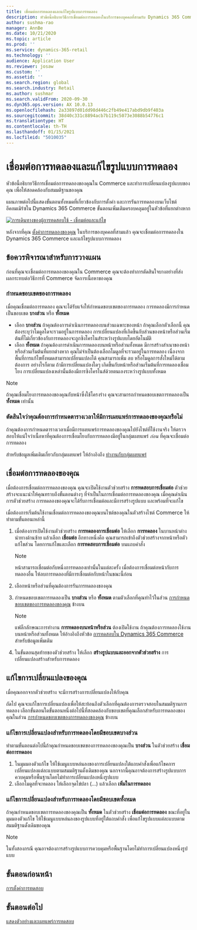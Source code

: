 ```yaml
---
title: เชื่อมต่อการทดลองและแก้ไขรูปแบบการทดลอง
description: หัวข้อนี้อธิบายวิธีการเชื่อมต่อการทดลองในบริการของบุคคลที่สามกับ Dynamics 365 Commerce และวิธีการแก้ไขรูปแบบการทดลอง
author: sushma-rao
manager: AnnBe
ms.date: 10/21/2020
ms.topic: article
ms.prod: ''
ms.service: dynamics-365-retail
ms.technology: ''
audience: Application User
ms.reviewer: josaw
ms.custom: ''
ms.assetid: ''
ms.search.region: global
ms.search.industry: Retail
ms.author: sushmar
ms.search.validFrom: 2020-09-30
ms.dyn365.ops.version: AX 10.0.13
ms.openlocfilehash: 2a33897d01dd98d446c2fb49e417abd9db9f403a
ms.sourcegitcommit: 38d40c331c8894acb7b119c5073e3088b54776c1
ms.translationtype: HT
ms.contentlocale: th-TH
ms.lasthandoff: 01/15/2021
ms.locfileid: "5010035"
---
```

# <a name="connect-an-experiment-and-edit-variations"></a>เชื่อมต่อการทดลองและแก้ไขรูปแบบการทดลอง

หัวข้อนี้อธิบายวิธีการเชื่อมต่อการทดลองของคุณใน Commerce และทำการเปลี่ยนแปลงรูปแบบของคุณ เพื่อให้สอดคล้องกับสมมติฐานของคุณ 

แผนภาพต่อไปนี้แสดงขั้นตอนทั้งหมดที่เกี่ยวข้องกับการตั้งค่า และการรันการทดลองบนเว็บไซต์อีคอมเมิร์ซใน Dynamics 365 Commerce ขั้นตอนเพิ่มเติมครอบคลุมอยู่ในหัวข้อที่แยกต่างหาก

[ ![การเดินทางของผู้การทดสอบใช้ - เชื่อมต่อและแก้ไข](./media/experimentation_connect_edit.svg)](./media/experimentation_connect_edit.svg#lightbox)

หลังจากที่คุณ [ตั้งค่าการทดลองของคุณ](experimentation-setup.md) ในบริการของบุคคลที่สามแล้ว คุณจะเชื่อมต่อการทดลองใน Dynamics 365 Commerce และแก้ไขรูปแบบการทดลอง

## <a name="planning-considerations"></a>ข้อควรพิจารณาสำหรับการวางแผน

ก่อนที่คุณจะเชื่อมต่อการทดลองของคุณใน Commerce คุณจะต้องทำการตัดสินใจบางอย่างที่ส่งผลกระทบต่อวิธีการที่ Commerce จัดการเนื้อหาของคุณ

### <a name="determine-the-scope-of-your-experiment"></a>กำหนดขอบเขตของการทดลอง
เมื่อคุณเชื่อมต่อการทดลอง คุณจะได้รับแจ้งให้กำหนดขอบเขตของการทดลอง การทดลองมีการกำหนดเป็นขอบเขต **บางส่วน** หรือ **ทั้งหมด**
- เลือก **บางส่วน** ถ้าคุณต้องการดำเนินการทดลองบนส่วนเฉพาะของหน้า ถ้าคุณเลือกตัวเลือกนี้ คุณต้องระบุว่าโมดูลใดจะรวมอยู่ในการทดลอง การเปลี่ยนแปลงที่เกิดขึ้นกับส่วนของหน้าหรือส่วนเริ่มต้นที่ไม่เกี่ยวข้องกับการทดลองจะถูกซิงโครไนส์ระหว่างรูปแบบโดยอัตโนมัติ
- เลือก **ทั้งหมด** ถ้าคุณต้องการดำเนินการทดลองบนหน้าหรือส่วนทั้งหมด มีการสร้างสำเนาของหน้าหรือส่วนเริ่มต้นที่แยกต่างหาก คุณไม่จำเป็นต้องเลือกโมดูลที่จะรวมอยู่ในการทดลอง เนื่องจากพื้นที่การแก้ไขทั้งหมดสามารถเปลี่ยนแปลงได้ คุณสามารถเพิ่ม ลบ หรือโมดูลการสั่งใหม่ได้ตามต้องการ อย่างไรก็ตาม ถ้ามีการเปลี่ยนแปลงใดๆ เกิดขึ้นกับหน้าหรือส่วนเริ่มต้นที่การทดลองเชื่อมโยง การเปลี่ยนแปลงเหล่านั้นต้องมีการซิงโครไนส์ด้วยตนเองระหว่างรูปแบบทั้งหมด

<!-- not to editors, we're adding an image here to illustrate the difference. it will help.) -->

> [!NOTE]
> ถ้าคุณเชื่อมโยงการทดลองของคุณกับหน้าซึ่งใช้โครงร่าง คุณจะสามารถกำหนดขอบเขตการทดลองเป็น **ทั้งหมด** เท่านั้น

### <a name="decide-if-you-want-to-schedule-when-your-experiment-is-published"></a>ตัดสินใจว่าคุณต้องการกำหนดตารางเวลาให้มีการเผยแพร่การทดลองของคุณหรือไม่
ถ้าคุณต้องการกำหนดตารางเวลาเมื่อมีการเผยแพร่การทดลองของคุณไปยังไซต์ที่ใช้งานจริง ให้ตรวจสอบให้แน่ใจว่าเนื้อหาที่คุณต้องการเชื่อมโยงกับการทดลองมีอยู่ในกลุ่มเผยแพร่ *ก่อน* ที่คุณจะเชื่อมต่อการทดลอง 

สำหรับข้อมูลเพิ่มเติมเกี่ยวกับกลุ่มเผยแพร่ ให้อ้างอิงถึง [ทำงานกับกลุ่มเผยแพร่](publish-groups.md)


## <a name="connect-your-experiment"></a>เชื่อมต่อการทดลองของคุณ
เมื่อต้องการเชื่อมต่อการทดลองของคุณ คุณจะเปิดใช้งานตัวช่วยสร้าง **การทดสอบการเชื่อมต่อ** ตัวช่วยสร้างจะแนะนำให้คุณทราบถึงขั้นตอนต่างๆ ที่จำเป็นในการเชื่อมต่อการทดลองของคุณ เมื่อคุณดำเนินการตัวช่วยสร้าง การทดลองของคุณจะได้รับการเชื่อมต่อและมีการสร้างรูปแบบ และพร้อมที่จะแก้ไข

เมื่อต้องการเริ่มต้นใช้งานเชื่อมต่อการทดลองของคุณบนไซต์ของคุณในตัวสร้างไซต์ Commerce ให้ทำตามขั้นตอนเหล่านี้

1. เมื่อต้องการเปิดใช้งานตัวช่วยสร้าง **การทดลองการเชื่อมต่อ** ให้เลือก **การทดลอง** ในบานหน้าต่างนำทางด้านซ้าย แล้วเลือก **เชื่อมต่อ** อีกทางหนึ่งคือ คุณสามารถเข้าถึงตัวช่วยสร้างจากหน้าหรือตัวแก้ไขส่วน โดยการแก้ไขและเลือก **การทดสอบการเชื่อมต่อ** บนแถบคำสั่ง

    > [!NOTE]
    > หน้าสามารถเชื่อมต่อกับหนึ่งการทดลองเท่านั้นในแต่ละครั้ง เมื่อต้องการเชื่อมต่อหน้ากับการทดลองอื่น ให้ลบการทดลองที่มีการเชื่อมต่อกับหน้าในขณะนี้ก่อน

1. เลือกหน้าหรือส่วนที่คุณต้องการรันการทดลองของคุณ
1. กำหนดขอบเขตการทดลองเป็น **บางส่วน** หรือ **ทั้งหมด** ตามตัวเลือกที่คุณทำไว้ในส่วน [การกำหนดขอบเขตของการทดลองของคุณ](#determine-the-scope-of-your-experiment) ข้างบน
    > [!NOTE]
    > แฟล็กลักษณะการทำงาน **การทดลองบนหน้าหรือส่วน** ต้องเปิดใช้งาน ถ้าคุณต้องการทดลองใช้งานบนหน้าหรือส่วนทั้งหมด ให้อ้างอิงถึงหัวข้อ [การทดสอบใน Dynamics 365 Commerce](experimentation-overview.md) สำหรับข้อมูลเพิ่มเติม
    
1. ในขั้นตอนสุดท้ายของตัวช่วยสร้าง ให้เลือก **สร้างรูปแบบและออกจากตัวช่วยสร้าง** การเปลี่ยนแปลงสร้างสำหรับการทดลอง 

## <a name="edit-your-variations"></a>แก้ไขการเปลี่ยนแปลงของคุณ
เมื่อคุณออกจากตัวช่วยสร้าง จะมีการสร้างการเปลี่ยนแปลงให้กับคุณ 

ถัดไป คุณจะแก้ไขการเปลี่ยนแปลงเพื่อให้สะท้อนถึงตัวเลือกที่คุณต้องการตรวจสอบในสมมติฐานการทดลอง เลือกขั้นตอนใดขั้นตอนหนึ่งต่อไปนี้ที่สอดคล้องกับขอบเขตที่คุณเลือกสำหรับการทดลองของคุณในส่วน [การกำหนดขอบเขตของการทดลองของคุณ](#determine-the-scope-of-your-experiment) ข้างบน

### <a name="edit-variations-for-experiments-with-partial-scope"></a>แก้ไขการเปลี่ยนแปลงสำหรับการทดลองโดยมีขอบเขตบางส่วน
ทำตามขั้นตอนต่อไปนี้ถ้าคุณกำหนดขอบเขตของการทดลองของคุณเป็น **บางส่วน** ในตัวช่วยสร้าง **เชื่อมต่อการทดลอง**

1. ในมุมมองตัวแก้ไข ให้ใช้เมนูแบบหล่นลงของการเปลี่ยนแปลงใต้แถบคำสั่งเพื่อแก้ไขคการเปลี่ยนแปลงแต่ละแบบตามสมมติฐานดั้งเดิมของคุณ นอกจากนี้คุณอาจต้องการสร้างรูปแบบการควบคุมหรือพื้นฐานโดยไม่ทำการเปลี่ยนแปลงหนึ่งรูปแบบ
1. เลือกโมดูลที่จะทดลอง ให้เลือกจุดไข่ปลา (...) แล้วเลือก **เพิ่มในการทดลอง**

### <a name="edit-variations-for-experiments-with-entire-scope"></a>แก้ไขการเปลี่ยนแปลงสำหรับการทดลองโดยมีขอบเขตทั้งหมด
ถ้าคุณกำหนดขอบเขตการทดลองของคุณเป็น **ทั้งหมด** ในตัวช่วยสร้าง **เชื่อมต่อการทดลอง** ขณะที่อยู่ในมุมมองตัวแก้ไข ให้ใช้เมนูแบบหล่นลงของรูปแบบที่อยู่ใต้แถบคำสั่ง เพื่อแก้ไขรูปแบบแต่ละแบบตามสมมติฐานดั้งเดิมของคุณ 

> [!NOTE]
> ในทั้งสองกรณี คุณอาจต้องการสร้างรูปแบบการควบคุมหรือพื้นฐานโดยไม่ทำการเปลี่ยนแปลงหนึ่งรูปแบบ

## <a name="previous-step"></a>ขั้นตอนก่อนหน้า
[การตั้งค่าการทดสอบ](experimentation-setup.md) 


## <a name="next-step"></a>ขั้นตอนต่อไป
[แสดงตัวอย่างและเผยแพร่การทดสอบ](experimentation-preview-publish.md)

